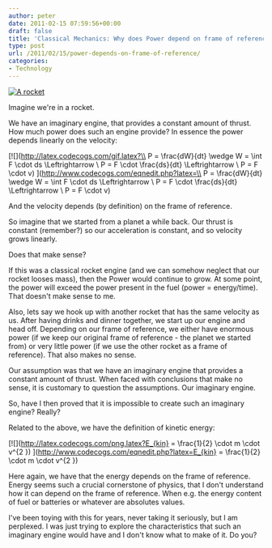 ```yaml
---
author: peter
date: 2011-02-15 07:59:56+00:00
draft: false
title: 'Classical Mechanics: Why does Power depend on frame of reference?'
type: post
url: /2011/02/15/power-depends-on-frame-of-reference/
categories:
- Technology
---
```


[![A rocket](http://www.morch.com/wp-content/uploads/2011/02/N1_Moon_Rocket_VEXEL_by_rogelead.jpg)
](http://rogelead.deviantart.com/art/N1-Moon-Rocket-VEXEL-166023953)

Imagine we're in a rocket.

We have an imaginary engine, that provides a constant amount of thrust. How much power does such an engine provide? In essence the power depends linearly on the velocity:

[![](http://latex.codecogs.com/gif.latex?\\ P = \frac{dW}{dt} \wedge W = \int F \cdot ds \Leftrightarrow \\ P = F \cdot \frac{ds}{dt} \Leftrightarrow \\ P = F \cdot v)
](http://www.codecogs.com/eqnedit.php?latex=\\ P = \frac{dW}{dt} \wedge W = \int F \cdot ds \Leftrightarrow \\ P = F \cdot \frac{ds}{dt} \Leftrightarrow \\ P = F \cdot v)

And the velocity depends (by definition) on the frame of reference.

So imagine that we started from a planet a while back. Our thrust is constant (remember?) so our acceleration is constant, and so velocity grows linearly.

Does that make sense?

If this was a classical rocket engine (and we can somehow neglect that our rocket looses mass), then the Power would continue to grow. At some point, the power will exceed the power present in the fuel (power = energy/time). That doesn't make sense to me.

Also, lets say we hook up with another rocket that has the same velocity as us. After having drinks and dinner together, we start up our engine and head off. Depending on our frame of reference, we either have enormous power (if we keep our original frame of reference - the planet we started from) or very little power (if we use the other rocket as a frame of reference). That also makes no sense.

Our assumption was that we have an imaginary engine that provides a constant amount of thrust. When faced with conclusions that make no sense, it is customary to question the assumptions. Our imaginary engine.

So, have I then proved that it is impossible to create such an imaginary engine? Really?

Related to the above, we have the definition of kinetic energy:

[![](http://latex.codecogs.com/png.latex?E_{kin} = \frac{1}{2} \cdot m \cdot v^{2 })
](http://www.codecogs.com/eqnedit.php?latex=E_{kin} = \frac{1}{2} \cdot m \cdot v^{2 })

Here again, we have that the energy depends on the frame of reference. Energy seems such a crucial cornerstone of physics, that I don't understand how it can depend on the frame of reference. When e.g. the energy content of fuel or batteries or whatever are absolutes values.

I've been toying with this for years, never taking it seriously, but I am perplexed. I was just trying to explore the characteristics that such an imaginary engine would have and I don't know what to make of it. Do you?
